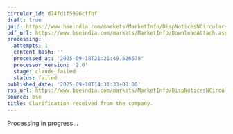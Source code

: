 ```yaml
---
circular_id: d74fd1f5996cffbf
draft: true
guid: https://www.bseindia.com/markets/MarketInfo/DispNoticesNCirculars.aspx?Noticeid={8F1BE2AB-DD5F-4069-B0D1-BF23DAE418BC}&noticeno=20250918-56&dt=09/18/2025&icount=56&totcount=63&flag=0
pdf_url: https://www.bseindia.com/markets/MarketInfo/DownloadAttach.aspx?id=20250918-56&attachedId=8fa31b07-b5e1-4e27-ae20-27fbc26317bc
processing:
  attempts: 1
  content_hash: ''
  processed_at: '2025-09-18T21:21:49.526578'
  processor_version: '2.0'
  stage: claude_failed
  status: failed
published_date: '2025-09-18T14:31:33+00:00'
rss_url: https://www.bseindia.com/markets/MarketInfo/DispNoticesNCirculars.aspx?Noticeid={8F1BE2AB-DD5F-4069-B0D1-BF23DAE418BC}&noticeno=20250918-56&dt=09/18/2025&icount=56&totcount=63&flag=0
source: bse
title: Clarification received from the company.
---
```


Processing in progress...
